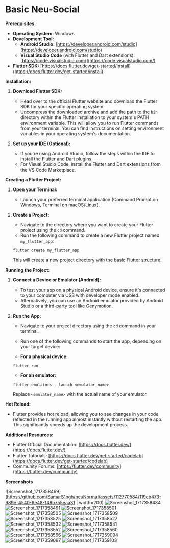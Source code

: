 # Basic Neu-Social

**Prerequisites:**

- **Operating System:** Windows
- **Development Tool:**
    - **Android Studio**: [https://developer.android.com/studio](https://developer.android.com/studio)
    - **Visual Studio Code** (with Flutter and Dart extensions): [https://code.visualstudio.com/](https://code.visualstudio.com/)
- **Flutter SDK:** [https://docs.flutter.dev/get-started/install](https://docs.flutter.dev/get-started/install)

**Installation:**

1. **Download Flutter SDK:**
   - Head over to the official Flutter website and download the Flutter SDK for your specific operating system.
   - Uncompress the downloaded archive and add the path to the `bin` directory within the Flutter installation to your system's PATH environment variable. This will allow you to run Flutter commands from your terminal. You can find instructions on setting environment variables in your operating system's documentation.

2. **Set up your IDE (Optional):**
   - If you're using Android Studio, follow the steps within the IDE to install the Flutter and Dart plugins.
   - For Visual Studio Code, install the Flutter and Dart extensions from the VS Code Marketplace.

**Creating a Flutter Project:**

1. **Open your Terminal:**
   - Launch your preferred terminal application (Command Prompt on Windows, Terminal on macOS/Linux).

2. **Create a Project:**
   - Navigate to the directory where you want to create your Flutter project using the `cd` command.
   - Run the following command to create a new Flutter project named `my_flutter_app`:

   ```bash
   flutter create my_flutter_app
   ```

   This will create a new project directory with the basic Flutter structure.

**Running the Project:**

1. **Connect a Device or Emulator (Android):**
   - To test your app on a physical Android device, ensure it's connected to your computer via USB with developer mode enabled.
   - Alternatively, you can use an Android emulator provided by Android Studio or a third-party tool like Genymotion.

2. **Run the App:**
   - Navigate to your project directory using the `cd` command in your terminal.
   - Run one of the following commands to start the app, depending on your target device:

   - **For a physical device:**

   ```
   flutter run
   ```

   - **For an emulator:**

   ```
   flutter emulators --launch <emulator_name>
   ```

     Replace `<emulator_name>` with the actual name of your emulator.

**Hot Reload:**

- Flutter provides hot reload, allowing you to see changes in your code reflected in the running app almost instantly without restarting the app. This significantly speeds up the development process.

**Additional Resources:**

- Flutter Official Documentation: [https://docs.flutter.dev/](https://docs.flutter.dev/)
- Flutter Tutorials: [https://docs.flutter.dev/get-started/codelab](https://docs.flutter.dev/get-started/codelab)
- Community Forums: [https://flutter.dev/community](https://flutter.dev/community)


**Screenshots**

![Screenshot_1717358469](https://github.com/SamarS1ngh/neuNormal/assets/112770584/119cb473-989e-4540-9e48-148b755eaa31 | width=200)
![Screenshot_1717358484](https://github.com/SamarS1ngh/neuNormal/assets/112770584/220897c9-c673-4fa1-983b-1471d1639223)
![Screenshot_1717358491](https://github.com/SamarS1ngh/neuNormal/assets/112770584/e37b268b-9331-44e4-b394-d8536885a92d)
![Screenshot_1717358501](https://github.com/SamarS1ngh/neuNormal/assets/112770584/00bddc31-b887-4d1a-9b67-1f2ee201d52c)
![Screenshot_1717358505](https://github.com/SamarS1ngh/neuNormal/assets/112770584/5f9f47fb-b6af-4f02-ab14-6df107f395f3)
![Screenshot_1717358509](https://github.com/SamarS1ngh/neuNormal/assets/112770584/07518ce6-d9dc-4d66-8959-9c5c5bed4427)
![Screenshot_1717358525](https://github.com/SamarS1ngh/neuNormal/assets/112770584/311498bb-292a-4b62-ad8a-b5db39b98bb1)
![Screenshot_1717358527](https://github.com/SamarS1ngh/neuNormal/assets/112770584/a5fafcfe-56c8-4f1e-83e0-1cae4433ebd0)
![Screenshot_1717358532](https://github.com/SamarS1ngh/neuNormal/assets/112770584/1165d12a-0964-40e0-afe4-aae5638ab466)
![Screenshot_1717358541](https://github.com/SamarS1ngh/neuNormal/assets/112770584/99d41a7f-803b-46ad-a47c-08da45f76c97)
![Screenshot_1717358552](https://github.com/SamarS1ngh/neuNormal/assets/112770584/12a010b4-a474-4398-8987-8ce1133432d3)
![Screenshot_1717358560](https://github.com/SamarS1ngh/neuNormal/assets/112770584/a35464e3-6030-4381-8613-e00eb0943483)
![Screenshot_1717358566](https://github.com/SamarS1ngh/neuNormal/assets/112770584/e0c81cb6-9b32-45fb-9f0d-d72277ed8b71)
![Screenshot_1717359094](https://github.com/SamarS1ngh/neuNormal/assets/112770584/2897c29f-e326-48a1-a2b7-e1859b597a57)
![Screenshot_1717359097](https://github.com/SamarS1ngh/neuNormal/assets/112770584/154cd543-2ae6-4a38-a176-47e4fbd2ff5c)
![Screenshot_1717359103](https://github.com/SamarS1ngh/neuNormal/assets/112770584/f6cf3a8f-be08-472b-8fe8-f54b7294980d)








